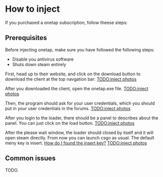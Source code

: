 # How to inject

If you purchased a onetap subscription, follow theese steps:

## Prerequisites

Before injecting onetap, make sure you have followed the following steps:

* Disable you antivirus software
* Shuts down steam entirely
  
First, head up to their website, and click on the download button to download the client at the top navgation bar:
[TODO:inject photos]()

After you downloaded the client, open the onetap.exe file.
[TODO:inject photos]()

Then, the program should ask for your user credentials, which you should put in your user credentials in the forums.
[TODO:inject photos]()

After you login to the loader, there should be a panel to describes about the panel. You can just click on the load button.
[TODO:inject photos]()

After the please wait window, the loader should closed by itself and it will open steam directly. From now you can launch csgo as usual. The default meny key is insert. [How do I found the insert key?](https://www.computerhope.com/jargon/i/insertke.htm)
[TODO:inject photos]()

## Common issues
TODO.
